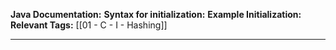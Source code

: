 
**Java Documentation:** 
**Syntax for initialization:** 
**Example Initialization:** 
**Relevant Tags:** [[01 - C - I - Hashing]]

-----
